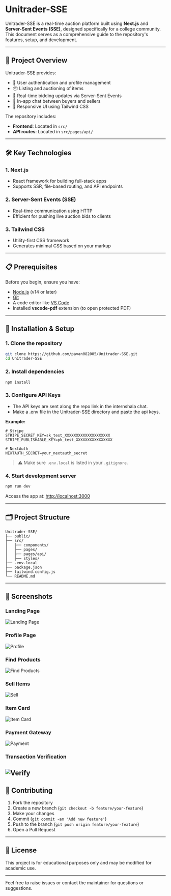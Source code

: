 # Unitrader-SSE

Unitrader-SSE is a real-time auction platform built using **Next.js** and **Server-Sent Events (SSE)**, designed specifically for a college community. This document serves as a comprehensive guide to the repository's features, setup, and development.

---

## 🚀 Project Overview

Unitrader-SSE provides:

* 🔐 User authentication and profile management
* 📦 Listing and auctioning of items
* 🔄 Real-time bidding updates via Server-Sent Events
* 💬 In-app chat between buyers and sellers
* 📱 Responsive UI using Tailwind CSS

The repository includes:

* **Frontend**: Located in `src/`
* **API routes**: Located in `src/pages/api/`

---

## 🛠️ Key Technologies

### 1. Next.js

* React framework for building full-stack apps
* Supports SSR, file-based routing, and API endpoints

### 2. Server-Sent Events (SSE)

* Real-time communication using HTTP
* Efficient for pushing live auction bids to clients

### 3. Tailwind CSS

* Utility-first CSS framework
* Generates minimal CSS based on your markup

---

## 📋 Prerequisites

Before you begin, ensure you have:

* [Node.js](https://nodejs.org/) (v14 or later)
* [Git](https://git-scm.com/)
* A code editor like [VS Code](https://code.visualstudio.com/)
* Installed **vscode-pdf** extension (to open protected PDF)

---

## 🔧 Installation & Setup

### 1. Clone the repository

```bash
git clone https://github.com/pavan082005/Unitrader-SSE.git
cd Unitrader-SSE
```

### 2. Install dependencies

```bash
npm install
```

### 3. Configure API Keys

* The API keys are sent along the repo link in the internshala chat.
* Make a .env file in the Unitrader-SSE directory and paste the api keys.

**Example:**

```env
# Stripe
STRIPE_SECRET_KEY=sk_test_XXXXXXXXXXXXXXXXXXXX
STRIPE_PUBLISHABLE_KEY=pk_test_XXXXXXXXXXXXXXXX

# NextAuth
NEXTAUTH_SECRET=your_nextauth_secret
```

> ⚠️ Make sure `.env.local` is listed in your `.gitignore`.

### 4. Start development server

```bash
npm run dev
```

Access the app at: [http://localhost:3000](http://localhost:3000)

---

## 🗂️ Project Structure

```
Unitrader-SSE/
├── public/
├── src/
│   ├── components/
│   ├── pages/
│   ├── pages/api/
│   ├── styles/
├── .env.local
├── package.json
├── tailwind.config.js
└── README.md
```

---

## 📸 Screenshots

### Landing Page

![Landing Page](https://github.com/user-attachments/assets/deea63ad-2817-4e3d-9075-d8d464456236)

### Profile Page

![Profile](https://github.com/user-attachments/assets/6ea0a2e2-7e4d-4a14-a228-255356f8af47)

### Find Products

![Find Products](https://github.com/user-attachments/assets/d3e29b0a-de4e-46ba-a9fd-347ae68d5c4b)

### Sell Items

![Sell](https://github.com/user-attachments/assets/25a034d8-7789-42f4-8fa9-b7946d19d213)

### Item Card

![Item Card](https://github.com/user-attachments/assets/26ea937d-2994-4c02-8934-4de480c505a8)

### Payment Gateway

![Payment](https://github.com/user-attachments/assets/caf84371-9564-45a5-bba2-5fec628f0fdb)

### Transaction Verification

![Verify](https://github.com/user-attachments/assets/3bd0174f-c232-4df5-a0d0-51521464f48b)
---

## 🤝 Contributing

1. Fork the repository
2. Create a new branch (`git checkout -b feature/your-feature`)
3. Make your changes
4. Commit (`git commit -am 'Add new feature'`)
5. Push to the branch (`git push origin feature/your-feature`)
6. Open a Pull Request

---

## 📄 License

This project is for educational purposes only and may be modified for academic use.

---

Feel free to raise issues or contact the maintainer for questions or suggestions.
